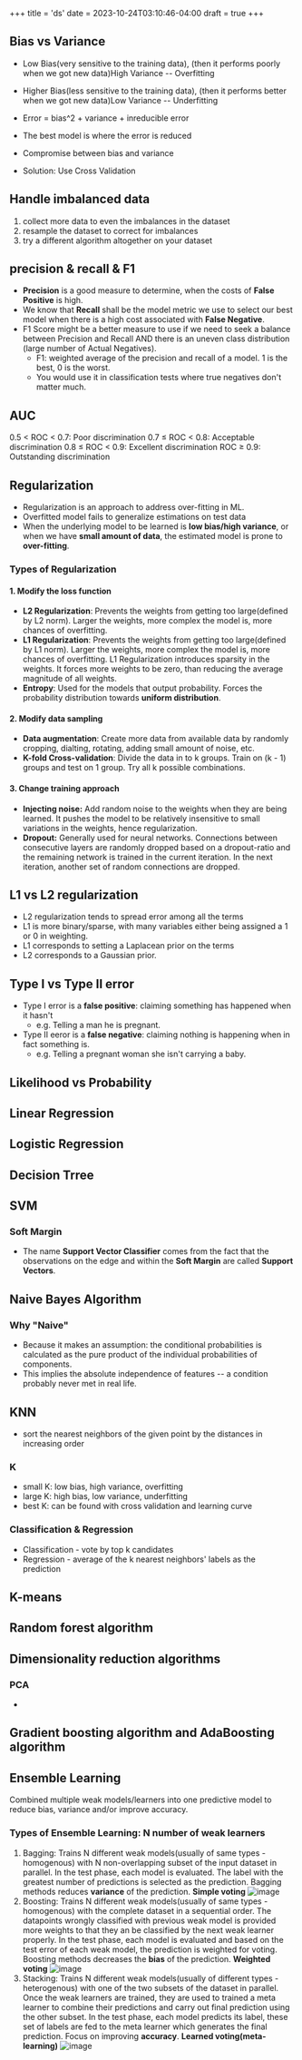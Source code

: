+++
title = 'ds'
date = 2023-10-24T03:10:46-04:00
draft = true
+++

## Bias vs Variance
- Low Bias(very sensitive to the training data), (then it performs poorly when we got new data)High Variance -- Overfitting
- Higher Bias(less sensitive to the training data), (then it performs better when we got new data)Low Variance -- Underfitting

- Error = bias^2 + variance + inreducible error
- The best model is where the error is reduced
- Compromise between bias and variance

- Solution: Use Cross Validation

## Handle imbalanced data
1. collect more data to even the imbalances in the dataset
2. resample the dataset to correct for imbalances
3. try a different algorithm altogether on your dataset

## precision & recall & F1
- **Precision** is a good measure to determine, when the costs of **False Positive** is high.
- We know that **Recall** shall be the model metric we use to select our best model when there is a high cost associated with **False Negative**.
- F1 Score might be a better measure to use if we need to seek a balance between Precision and Recall AND there is an uneven class distribution (large number of Actual Negatives).
    - F1: weighted average of the precision and recall of a model. 1 is the best, 0 is the worst. 
    - You would use it in classification tests where true negatives don't matter much.

## AUC
0.5 < ROC < 0.7: Poor discrimination
0.7 ≤ ROC < 0.8: Acceptable discrimination
0.8 ≤ ROC < 0.9: Excellent discrimination
ROC ≥ 0.9: Outstanding discrimination

## Regularization
- Regularization is an approach to address over-fitting in ML.
- Overfitted model fails to generalize estimations on test data
- When the underlying model to be learned is **low bias/high variance**, or when we have **small amount of data**, the estimated model is prone to **over-fitting**.
### Types of Regularization
#### 1. Modify the loss function
- **L2 Regularization**: Prevents the weights from getting too large(defined by L2 norm). Larger the weights, more complex the model is, more chances of overfitting.
- **L1 Regularization**: Prevents the weights from getting too large(defined by L1 norm). Larger the weights, more complex the model is, more chances of overfitting. L1 Regularization introduces sparsity in the weights. It forces more weights to be zero, than reducing the average magnitude of all weights.
- **Entropy**: Used for the models that output probability. Forces the probability distribution towards **uniform distribution**.
#### 2. Modify data sampling
- **Data augmentation**: Create more data from available data by randomly cropping, dialting, rotating, adding small amount of noise, etc.
- **K-fold Cross-validation**: Divide the data in to k groups. Train on (k - 1) groups and test on 1 group. Try all k possible combinations.
#### 3. Change training approach
- **Injecting noise:** Add random noise to the weights when they are being learned. It pushes the model to be relatively insensitive to small variations in the weights, hence regularization.
- **Dropout:** Generally used for neural networks. Connections between consecutive layers are randomly dropped based on a dropout-ratio and the remaining network is trained in the current iteration. In the next iteration, another set of random connections are dropped.

## L1 vs L2 regularization
- L2 regularization tends to spread error among all the terms
- L1 is more binary/sparse, with many variables either being assigned a 1 or 0 in weighting.
- L1 corresponds to setting a Laplacean prior on the terms
- L2 corresponds to a Gaussian prior.

## Type I vs Type II error
- Type I error is a **false positive**: claiming something has happened when it hasn't
    - e.g. Telling a man he is pregnant.
- Type II eeror is a **false negative**: claiming nothing is happening when in fact something is.
    - e.g. Telling a pregnant woman she isn't carrying a baby.

## Likelihood vs Probability


## Linear Regression
## Logistic Regression
## Decision Trree
## SVM
### Soft Margin
- The name **Support Vector Classifier** comes from the fact that the observations on the edge and within the **Soft Margin** are called **Support Vectors**.

## Naive Bayes Algorithm
### Why "Naive"
- Because it makes an assumption: the conditional probabilities is calculated as the pure product of the individual probabilities of components.
- This implies the absolute independence of features -- a condition probably never met in real life.

## KNN
- sort the nearest neighbors of the given point by the distances in increasing order

### K
- small K: low bias, high variance, overfitting
- large K: high bias, low variance, underfitting
- best K: can be found with cross validation and learning curve

### Classification & Regression
- Classification - vote by top k candidates
- Regression - average of the k nearest neighbors' labels as the prediction

## K-means
## Random forest algorithm
## Dimensionality reduction algorithms
### PCA
- 
## Gradient boosting algorithm and AdaBoosting algorithm

## Ensemble Learning
Combined multiple weak models/learners into one predictive model to reduce bias, variance and/or improve accuracy.

### Types of Ensemble Learning: N number of weak learners
1. Bagging: Trains N different weak models(usually of same types - homogenous) with N non-overlapping subset of the input dataset in parallel. In the test phase, each model is evaluated. The label with the greatest number of predictions is selected as the prediction. Bagging methods reduces **variance** of the prediction. **Simple voting**
![image](images-ds/bagging.webp)
2. Boosting: Trains N different weak models(usually of same types - homogenous) with the complete dataset in a sequential order. The datapoints wrongly classified with previous weak model is provided more weights to that they an be classified by the next weak learner properly. In the test phase, each model is evaluated and based on the test error of each weak model, the prediction is weighted for voting. Boosting methods decreases the **bias** of the prediction. **Weighted voting**
![image](images-ds/boosting.webp)
3. Stacking: Trains N different weak models(usually of different types - heterogenous) with one of the two subsets of the dataset in parallel. Once the weak learners are trained, they are used to trained a meta learner to combine their predictions and carry out final prediction using the other subset. In the test phase, each model predicts its label, these set of labels are fed to the meta learner which generates the final prediction. Focus on improving **accuracy**. **Learned voting(meta-learning)**
![image](images-ds/stacking.webp)
